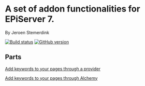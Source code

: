 ﻿# A set of addon functionalities for EPiServer 7. 

By Jeroen Stemerdink

[![Build status](https://ci.appveyor.com/api/projects/status/tt6pwtrm8k3k2gf9/branch/master?svg=true)](https://ci.appveyor.com/project/jstemerdink/epi-libraries-keywords/branch/master)
[![GitHub version](https://badge.fury.io/gh/jstemerdink%2FEPi.Libraries.Keywords.svg)](http://badge.fury.io/gh/jstemerdink%2FEPi.Libraries.Keywords)

## Parts

[Add keywords to your pages through a provider](EPi.Libraries.Keywords/README.md)

[Add keywords to your pages through Alchemy](EPi.Libraries.Keywords.Alchemy/README.md)

